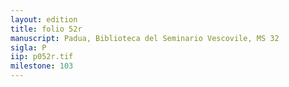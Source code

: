 ```yaml
---
layout: edition
title: folio 52r
manuscript: Padua, Biblioteca del Seminario Vescovile, MS 32
sigla: P
iip: p052r.tif
milestone: 103
---
```

